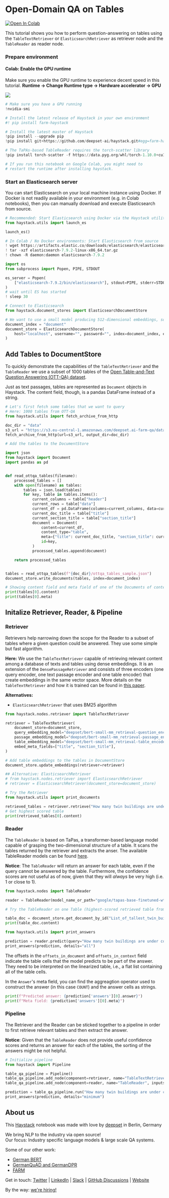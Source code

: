 <!---
title: "Tutorial 15"
metaTitle: "TableQA Tutorial"
metaDescription: ""
slug: "/docs/tutorial15"
date: "2021-10-28"
id: "tutorial15md"
--->

# Open-Domain QA on Tables
[![Open In Colab](https://colab.research.google.com/assets/colab-badge.svg)](https://colab.research.google.com/github/deepset-ai/haystack/blob/master/tutorials/Tutorial15_TableQA.ipynb)

This tutorial shows you how to perform question-answering on tables using the `TableTextRetriever` or `ElasticsearchRetriever` as retriever node and the `TableReader` as reader node.

### Prepare environment

#### Colab: Enable the GPU runtime
Make sure you enable the GPU runtime to experience decent speed in this tutorial.
**Runtime -> Change Runtime type -> Hardware accelerator -> GPU**

<img src="https://raw.githubusercontent.com/deepset-ai/haystack/master/docs/_src/img/colab_gpu_runtime.jpg">


```python
# Make sure you have a GPU running
!nvidia-smi
```


```python
# Install the latest release of Haystack in your own environment
#! pip install farm-haystack

# Install the latest master of Haystack
!pip install --upgrade pip
!pip install git+https://github.com/deepset-ai/haystack.git#egg=farm-haystack[colab]

# The TaPAs-based TableReader requires the torch-scatter library
!pip install torch-scatter -f https://data.pyg.org/whl/torch-1.10.0+cu113.html

# If you run this notebook on Google Colab, you might need to
# restart the runtime after installing haystack.
```

### Start an Elasticsearch server
You can start Elasticsearch on your local machine instance using Docker. If Docker is not readily available in your environment (e.g. in Colab notebooks), then you can manually download and execute Elasticsearch from source.


```python
# Recommended: Start Elasticsearch using Docker via the Haystack utility function
from haystack.utils import launch_es

launch_es()
```


```python
# In Colab / No Docker environments: Start Elasticsearch from source
! wget https://artifacts.elastic.co/downloads/elasticsearch/elasticsearch-7.9.2-linux-x86_64.tar.gz -q
! tar -xzf elasticsearch-7.9.2-linux-x86_64.tar.gz
! chown -R daemon:daemon elasticsearch-7.9.2

import os
from subprocess import Popen, PIPE, STDOUT

es_server = Popen(
    ["elasticsearch-7.9.2/bin/elasticsearch"], stdout=PIPE, stderr=STDOUT, preexec_fn=lambda: os.setuid(1)  # as daemon
)
# wait until ES has started
! sleep 30
```


```python
# Connect to Elasticsearch
from haystack.document_stores import ElasticsearchDocumentStore

# We want to use a small model producing 512-dimensional embeddings, so we need to set embedding_dim to 512
document_index = "document"
document_store = ElasticsearchDocumentStore(
    host="localhost", username="", password="", index=document_index, embedding_dim=512
)
```

## Add Tables to DocumentStore
To quickly demonstrate the capabilities of the `TableTextRetriever` and the `TableReader` we use a subset of 1000 tables of the [Open Table-and-Text Question Answering (OTT-QA) dataset](https://github.com/wenhuchen/OTT-QA).

Just as text passages, tables are represented as `Document` objects in Haystack. The content field, though, is a pandas DataFrame instead of a string.


```python
# Let's first fetch some tables that we want to query
# Here: 1000 tables from OTT-QA
from haystack.utils import fetch_archive_from_http

doc_dir = "data"
s3_url = "https://s3.eu-central-1.amazonaws.com/deepset.ai-farm-qa/datasets/documents/ottqa_tables_sample.json.zip"
fetch_archive_from_http(url=s3_url, output_dir=doc_dir)
```


```python
# Add the tables to the DocumentStore

import json
from haystack import Document
import pandas as pd


def read_ottqa_tables(filename):
    processed_tables = []
    with open(filename) as tables:
        tables = json.load(tables)
        for key, table in tables.items():
            current_columns = table["header"]
            current_rows = table["data"]
            current_df = pd.DataFrame(columns=current_columns, data=current_rows)
            current_doc_title = table["title"]
            current_section_title = table["section_title"]
            document = Document(
                content=current_df,
                content_type="table",
                meta={"title": current_doc_title, "section_title": current_section_title},
                id=key,
            )
            processed_tables.append(document)

    return processed_tables


tables = read_ottqa_tables(f"{doc_dir}/ottqa_tables_sample.json")
document_store.write_documents(tables, index=document_index)

# Showing content field and meta field of one of the Documents of content_type 'table'
print(tables[0].content)
print(tables[0].meta)
```

## Initalize Retriever, Reader, & Pipeline

### Retriever

Retrievers help narrowing down the scope for the Reader to a subset of tables where a given question could be answered.
They use some simple but fast algorithm.

**Here:** We use the `TableTextRetriever` capable of retrieving relevant content among a database
of texts and tables using dense embeddings. It is an extension of the `DensePassageRetriever` and consists of three encoders (one query encoder, one text passage encoder and one table encoder) that create embeddings in the same vector space. More details on the `TableTextRetriever` and how it is trained can be found in [this paper](https://arxiv.org/abs/2108.04049).

**Alternatives:**

- `ElasticsearchRetriever` that uses BM25 algorithm



```python
from haystack.nodes.retriever import TableTextRetriever

retriever = TableTextRetriever(
    document_store=document_store,
    query_embedding_model="deepset/bert-small-mm_retrieval-question_encoder",
    passage_embedding_model="deepset/bert-small-mm_retrieval-passage_encoder",
    table_embedding_model="deepset/bert-small-mm_retrieval-table_encoder",
    embed_meta_fields=["title", "section_title"],
)
```


```python
# Add table embeddings to the tables in DocumentStore
document_store.update_embeddings(retriever=retriever)
```


```python
## Alternative: ElasticsearchRetriever
# from haystack.nodes.retriever import ElasticsearchRetriever
# retriever = ElasticsearchRetriever(document_store=document_store)
```


```python
# Try the Retriever
from haystack.utils import print_documents

retrieved_tables = retriever.retrieve("How many twin buildings are under construction?", top_k=5)
# Get highest scored table
print(retrieved_tables[0].content)
```

### Reader
The `TableReader` is based on TaPas, a transformer-based language model capable of grasping the two-dimensional structure of a table. It scans the tables returned by the retriever and extracts the anser. The available TableReader models can be found [here](https://huggingface.co/models?pipeline_tag=table-question-answering&sort=downloads).

**Notice**: The `TableReader` will return an answer for each table, even if the query cannot be answered by the table. Furthermore, the confidence scores are not useful as of now, given that they will *always* be very high (i.e. 1 or close to 1).


```python
from haystack.nodes import TableReader

reader = TableReader(model_name_or_path="google/tapas-base-finetuned-wtq", max_seq_len=512)
```


```python
# Try the TableReader on one Table (highest-scored retrieved table from previous section)

table_doc = document_store.get_document_by_id("List_of_tallest_twin_buildings_and_structures_in_the_world_1")
print(table_doc.content)
```


```python
from haystack.utils import print_answers

prediction = reader.predict(query="How many twin buildings are under construction?", documents=[table_doc])
print_answers(prediction, details="all")
```

The offsets in the `offsets_in_document` and `offsets_in_context` field indicate the table cells that the model predicts to be part of the answer. They need to be interpreted on the linearized table, i.e., a flat list containing all of the table cells.

In the `Answer`'s meta field, you can find the aggreagtion operator used to construct the answer (in this case `COUNT`) and the answer cells as strings.


```python
print(f"Predicted answer: {prediction['answers'][0].answer}")
print(f"Meta field: {prediction['answers'][0].meta}")
```

### Pipeline
The Retriever and the Reader can be sticked together to a pipeline in order to first retrieve relevant tables and then extract the answer.

**Notice**: Given that the `TableReader` does not provide useful confidence scores and returns an answer for each of the tables, the sorting of the answers might be not helpful.


```python
# Initialize pipeline
from haystack import Pipeline

table_qa_pipeline = Pipeline()
table_qa_pipeline.add_node(component=retriever, name="TableTextRetriever", inputs=["Query"])
table_qa_pipeline.add_node(component=reader, name="TableReader", inputs=["TableTextRetriever"])
```


```python
prediction = table_qa_pipeline.run("How many twin buildings are under construction?")
print_answers(prediction, details="minimum")
```

## About us

This [Haystack](https://github.com/deepset-ai/haystack/) notebook was made with love by [deepset](https://deepset.ai/) in Berlin, Germany

We bring NLP to the industry via open source!  
Our focus: Industry specific language models & large scale QA systems.  
  
Some of our other work: 
- [German BERT](https://deepset.ai/german-bert)
- [GermanQuAD and GermanDPR](https://deepset.ai/germanquad)
- [FARM](https://github.com/deepset-ai/FARM)

Get in touch:
[Twitter](https://twitter.com/deepset_ai) | [LinkedIn](https://www.linkedin.com/company/deepset-ai/) | [Slack](https://haystack.deepset.ai/community/join) | [GitHub Discussions](https://github.com/deepset-ai/haystack/discussions) | [Website](https://deepset.ai)

By the way: [we're hiring!](https://www.deepset.ai/jobs)

